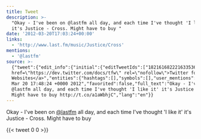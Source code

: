 ```yaml
---
title: Tweet
description: >-
  "Okay - I've been on @lastfm all day, and each time I've thought 'I like it'
  it's Justice - Cross. Might have to buy "
date: '2012-03-20T17:03:24+00:00'
links:
  - 'http://www.last.fm/music/Justice/Cross'
mentions:
  - '@lastfm'
source: >-
  {"tweet":{"edit_info":{"initial":{"editTweetIds":["182161682221633536"],"editableUntil":"2012-03-20T18:48:24.099Z","editsRemaining":"5","isEditEligible":true}},"retweeted":false,"source":"<a
  href=\"https://dev.twitter.com/docs/tfw\" rel=\"nofollow\">Twitter for
  Websites</a>","entities":{"hashtags":[],"symbols":[],"user_mentions":[{"name":"Last.fm","screen_name":"lastfm","indices":["20","27"],"id_str":"2960221","id":"2960221"}],"urls":[{"url":"http://t.co/a1aWbhjC","expanded_url":"http://www.last.fm/music/Justice/Cross","display_url":"last.fm/music/Justice/…","indices":["116","136"]}]},"display_text_range":["0","136"],"favorite_count":"0","id_str":"182161682221633536","truncated":false,"retweet_count":"0","id":"182161682221633536","possibly_sensitive":false,"created_at":"Tue
  Mar 20 17:48:24 +0000 2012","favorited":false,"full_text":"Okay - I've been on
  @lastfm all day, and each time I've thought 'I like it' it's Justice - Cross.
  Might have to buy http://t.co/a1aWbhjC","lang":"en"}}
---
```

Okay - I've been on [@lastfm](https://twitter.com/@lastfm) all day, and each time I've thought 'I like it' it's Justice - Cross. Might have to buy 
    
{{< tweet 0 0 >}}
    
